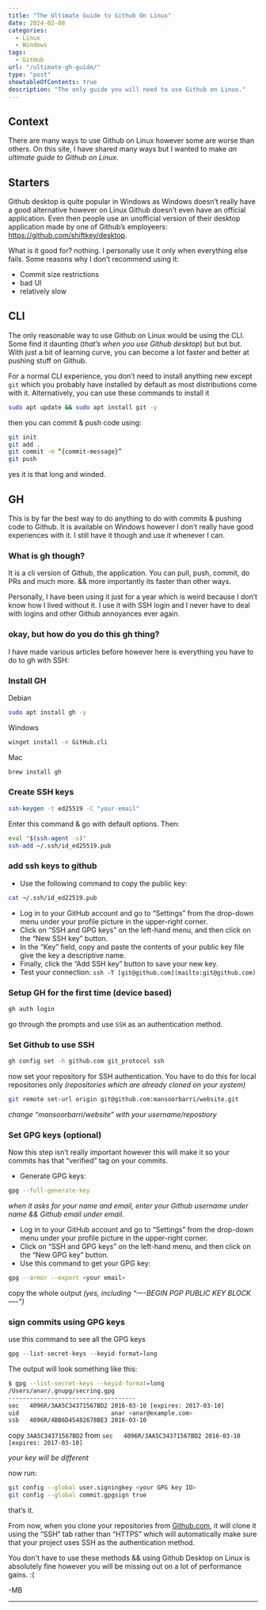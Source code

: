 ```yaml
---
title: "The Ultimate Guide to Github On Linux"
date: 2024-02-08
categories:
  - Linux
  - Windows
tags:
  - GitHub
url: "/ultimate-gh-guide/"
type: "post"
showtableOfContents: true
description: "The only guide you will need to use Github on Linux."
---
```


## Context

There are many ways to use Github on Linux however some are worse than others. On this site, I have shared many ways but I wanted to make *an ultimate guide to Github on Linux*.

## Starters

Github desktop is quite popular in Windows as Windows doesn’t really have a good alternative however on Linux Github doesn’t even have an official application. Even then people use an unofficial version of their desktop application made by one of Github’s employeers: https://github.com/shiftkey/desktop.

What is it good for? 
nothing. I personally use it only when everything else fails. Some reasons why I don’t recommend using it:

- Commit size restrictions
- bad UI
- relatively  slow

## CLI

The only reasonable way to use Github on Linux would be using the CLI. Some find it daunting (*that’s when you use Github desktop*) but but but. With just a bit of learning curve, you can become a lot faster and better at pushing stuff on Github. 

For a normal CLI experience, you don’t need to install anything new except `git` which you probably have installed by default as most distributions come with it. Alternatively, you can use these commands to install it

```bash
sudo apt update && sudo apt install git -y
```

then you can commit & push code using: 

```bash
git init 
git add . 
git commit -m “{commit-message}” 
git push
```

yes it is that long and winded.

## GH

This is by far the best way to do anything to do with commits & pushing code to Github. It is available on Windows however I don’t really have good experiences with it. I still have it though and use it whenever I can. 

### What is gh though?

It is a cli version of Github, the application. You can pull, push, commit, do PRs and much more. && more importantly its faster than other ways. 

Personally, I have been using it just for a year which is weird because I don’t know how I lived without it. I use it with SSH login and I never have to deal with logins and other Github annoyances ever again. 

### okay, but how do you do this gh thing?

I have made various articles before however here is everything you have to do to gh with SSH: 

### Install GH

Debian

```bash
sudo apt install gh -y
```

Windows

```bash
winget install -e GitHub.cli
```

Mac

```bash
brew install gh
```

### Create SSH keys

```bash
ssh-keygen -t ed25519 -C "your-email"
```

Enter this command & go with default options. Then: 

```bash
eval "$(ssh-agent -s)"
ssh-add ~/.ssh/id_ed25519.pub
```

### add ssh keys to github

- Use the following command to copy the public key:

```bash
cat ¬/.ssh/id_ed22519.pub
```

- Log in to your GitHub account and go to “Settings” from the drop-down menu under your profile picture in the upper-right corner.
- Click on “SSH and GPG keys” on the left-hand menu, and then click on the “New SSH key” button.
- In the “Key” field, copy and paste the contents of your public key file give the key a descriptive name.
- Finally, click the “Add SSH key” button to save your new key.
- Test your connection: `ssh -T [git@github.com](mailto:git@github.com)`

### Setup GH for the first time (device based)

```bash
gh auth login 
```

go through the prompts and use `SSH` as an authentication method.

### Set Github to use SSH

```bash
gh config set -h github.com git_protocol ssh
```

now set your repository for SSH authentication. You have to do this for local repositories only *(repositories which are already cloned on your system)*

```bash
git remote set-url origin git@github.com:mansoorbarri/website.git
```

*change “mansoorbarri/website” with your username/repostiory* 

### Set GPG keys (optional)

Now  this step isn’t really important however this will make it so your commits has that “verified” tag on your commits. 

- Generate GPG keys:

```bash
gpg --full-generate-key
```

*when it asks for your name and email, enter your Github username under name && Github email under email.*

- Log in to your GitHub account and go to “Settings” from the drop-down menu under your profile picture in the upper-right corner.
- Click on “SSH and GPG keys” on the left-hand menu, and then click on the “New GPG key” button.
- Use this command to get your GPG key:

```bash
gpg --armor --export <your email>
```

copy the whole output *(yes, including “—-BEGIN PGP PUBLIC KEY BLOCK—-”)*

### sign commits using GPG keys

use this command to see all the GPG keys

```jsx
gpg --list-secret-keys --keyid-format=long
```

The output will look something like this: 

```bash
$ gpg --list-secret-keys --keyid-format=long
/Users/anar/.gnupg/secring.gpg
------------------------------------
sec   4096R/3AA5C34371567BD2 2016-03-10 [expires: 2017-03-10]
uid                          anar <anar@example.com>
ssb   4096R/4BB6D45482678BE3 2016-03-10
```

copy `3AA5C34371567BD2` from `sec   4096R/3AA5C34371567BD2 2016-03-10 [expires: 2017-03-10]`

*your key will be different*

now run: 

```bash
git config --global user.signingkey <your GPG key ID>
git config --global commit.gpgsign true
```

that’s it. 

From now, when you clone your repositories from [Github.com](http://Github.com), it will clone it using the “SSH” tab rather than “HTTPS” which will automatically make sure that your project uses SSH as the authentication method.

You don't have to use these methods && using Github Desktop on Linux is absolutely fine however you will be missing out on a lot of performance gains. :( 

-MB 

---
